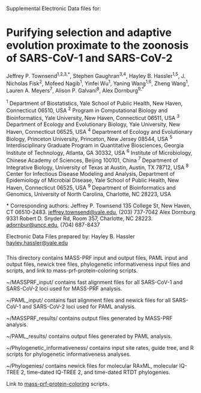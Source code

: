 ###

Supplemental Electronic Data files for:

# Purifying selection and adaptive evolution proximate to the zoonosis of SARS-CoV-1 and SARS-CoV-2 

Jeffrey P. Townsend<sup>1,2,3,\*</sup>, Stephen Gaughran<sup>3,4</sup>, Hayley B. Hassler<sup>1,5</sup>, J. Nicholas Fisk<sup>2</sup>, Mofeed Nagib<sup>1</sup>, Yinfei Wu<sup>1</sup>, Yaning Wang<sup>1,6</sup>, Zheng Wang<sup>1</sup>, Lauren A. Meyers<sup>7</sup>, Alison P. Galvani<sup>8</sup>, Alex Dornburg<sup>9,\*</sup>

<sup>1</sup> Department of Biostatistics, Yale School of Public Health, New Haven, Connecticut 06510, USA
<sup>2</sup> Program in Computational Biology and Bioinformatics, Yale University, New Haven, Connecticut 06511, USA
<sup>3</sup> Department of Ecology and Evolutionary Biology, Yale University, New Haven, Connecticut 06525, USA
<sup>4</sup> Department of Ecology and Evolutionary Biology, Princeton University, Princeton, New Jersey 08544, USA
<sup>5</sup> Interdisciplinary Graduate Program in Quantitative Biosciences, Georgia Institute of Technology, Atlanta, GA 30332, USA
<sup>6</sup> Institute of Microbiology, Chinese Academy of Sciences, Beijing 100101, China
<sup>7</sup> Department of Integrative Biology, University of Texas at Austin, Austin, TX 78712, USA
<sup>8</sup> Center for Infectious Disease Modeling and Analysis, Department of Epidemiology of Microbial Disease, Yale School of Public Health, New Haven, Connecticut 06525, USA
<sup>9</sup> Department of Bioinformatics and Genomics, University of North Carolina, Charlotte, NC 28223, USA

\* Corresponding authors:
  Jeffrey P. Townsend
  135 College St, New Haven, CT 06510-2483. jeffrey.townsend@yale.edu, (203) 737-7042
  Alex Dornburg
  9331 Robert D. Snyder Rd, Room 357, Charlotte, NC 28223. adornbur@uncc.edu, (704) 687-8437

Electronic Data Files prepared by:
Hayley B. Hassler
hayley.hassler@yale.edu


###

This directory contains MASS-PRF input and output files, PAML input and output files, newick tree files, phylogenetic informativeness input files and scripts, and link to mass-prf-protein-coloring scripts.

~/MASSPRF_input/ contains fast alignment files for all SARS-CoV-1 and SARS-CoV-2 loci used for MASS-PRF analysis.

~/PAML_input/ contains fast alignment files and newick files for all SARS-CoV-1 and SARS-CoV-2 loci used for PAML analysis.

~/MASSPRF_results/ contains output files generated by MASS-PRF analysis.

~/PAML_results/ contains output files generated by PAML analysis.

~/Phylogenetic_informativeness/ contains input site rates, guide tree, and R scripts for phylogenetic informativeness analyses.

~/Phylogenies/ contains newick files for molecular RAxML, molecular IQ-TREE 2, time-dated IQ-TREE 2, and time-dated RTDT phylogenies.

Link to [mass-prf-protein-coloring](https://github.com/Townsend-Lab-Yale/massprf-protein-coloring) scripts.

